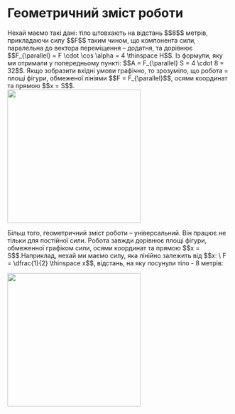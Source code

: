 # Геометричний змiст роботи

<div class="space">Нехай маємо такi данi: тiло штовхають на вiдстань $$8$$ метрiв, прикладаючи силу $$F$$ таким чином, що компонента сили, паралельна до вектора перемiщення – додатня, та дорiвнює $$F_{\parallel} = F \cdot \cos \alpha = 4 \thinspace Н$$. Iз формули, яку ми отримали у попередньому пунктi: $$A = F_{\parallel} S = 4 \cdot 8 = 32$$. Якщо зобразити вхiднi умови графiчно, то зрозумiло, що робота = площi фiгури, обмеженої лiнiями $$F = F_{\parallel}$$, осями координат та прямою $$x = S$$.</div>

<div class="space"><img class="image" width="300"  src="https://rawgit.com/chudaol/ed-era-book-physics/master/images/chapter_7/4.png"></div>

<div class="space"><p class="p3">Бiльш того, геометричний змiст роботи – унiверсальний. Вiн працює не тiльки для постiйної сили. Робота завжди дорiвнює площi фiгури, обмеженної графiком сили, осями координат та прямою $$x = S$$.Наприклад, нехай ми маємо силу, яка лiнiйно залежить вiд $$x: \ F = \dfrac{1}{2} \thinspace x$$, вiдстань, на яку посунули тіло - 8 метрів:</p></div>

<div class="space"><img class="image" width="300"  src="https://rawgit.com/chudaol/ed-era-book-physics/master/images/chapter_7/5.png"></div>